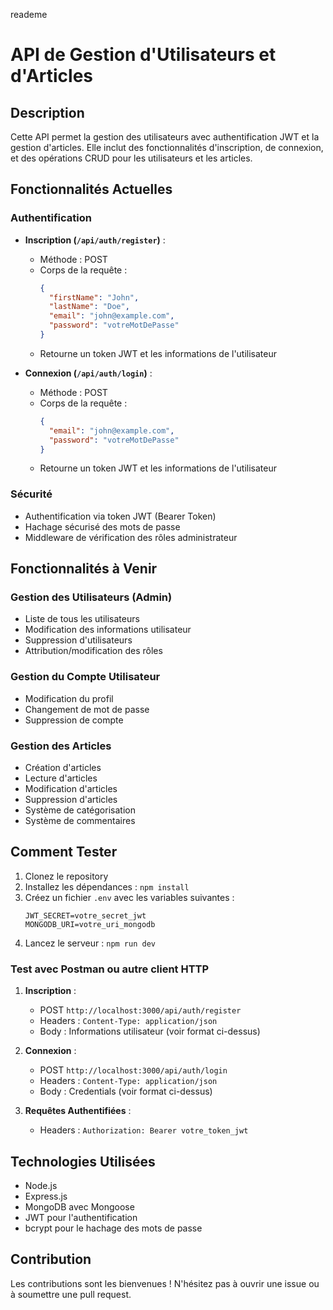 reademe

# API de Gestion d'Utilisateurs et d'Articles

## Description

Cette API permet la gestion des utilisateurs avec authentification JWT et la gestion d'articles. Elle inclut des fonctionnalités d'inscription, de connexion, et des opérations CRUD pour les utilisateurs et les articles.

## Fonctionnalités Actuelles

### Authentification

- **Inscription (`/api/auth/register`)** :

  - Méthode : POST
  - Corps de la requête :
    ```json
    {
      "firstName": "John",
      "lastName": "Doe",
      "email": "john@example.com",
      "password": "votreMotDePasse"
    }
    ```
  - Retourne un token JWT et les informations de l'utilisateur

- **Connexion (`/api/auth/login`)** :
  - Méthode : POST
  - Corps de la requête :
    ```json
    {
      "email": "john@example.com",
      "password": "votreMotDePasse"
    }
    ```
  - Retourne un token JWT et les informations de l'utilisateur

### Sécurité

- Authentification via token JWT (Bearer Token)
- Hachage sécurisé des mots de passe
- Middleware de vérification des rôles administrateur

## Fonctionnalités à Venir

### Gestion des Utilisateurs (Admin)

- Liste de tous les utilisateurs
- Modification des informations utilisateur
- Suppression d'utilisateurs
- Attribution/modification des rôles

### Gestion du Compte Utilisateur

- Modification du profil
- Changement de mot de passe
- Suppression de compte

### Gestion des Articles

- Création d'articles
- Lecture d'articles
- Modification d'articles
- Suppression d'articles
- Système de catégorisation
- Système de commentaires

## Comment Tester

1. Clonez le repository
2. Installez les dépendances : `npm install`
3. Créez un fichier `.env` avec les variables suivantes :
   ```
   JWT_SECRET=votre_secret_jwt
   MONGODB_URI=votre_uri_mongodb
   ```
4. Lancez le serveur : `npm run dev`

### Test avec Postman ou autre client HTTP

1. **Inscription** :

   - POST `http://localhost:3000/api/auth/register`
   - Headers : `Content-Type: application/json`
   - Body : Informations utilisateur (voir format ci-dessus)

2. **Connexion** :

   - POST `http://localhost:3000/api/auth/login`
   - Headers : `Content-Type: application/json`
   - Body : Credentials (voir format ci-dessus)

3. **Requêtes Authentifiées** :
   - Headers : `Authorization: Bearer votre_token_jwt`

## Technologies Utilisées

- Node.js
- Express.js
- MongoDB avec Mongoose
- JWT pour l'authentification
- bcrypt pour le hachage des mots de passe

## Contribution

Les contributions sont les bienvenues ! N'hésitez pas à ouvrir une issue ou à soumettre une pull request.
